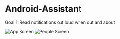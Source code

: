 # Android-Assistant
Goal 1: Read notifications out loud when out and about


![App Screen](https://i.imgur.com/QYOIRar.png)   ![People Screen](https://i.imgur.com/EZhcfHV.png)
